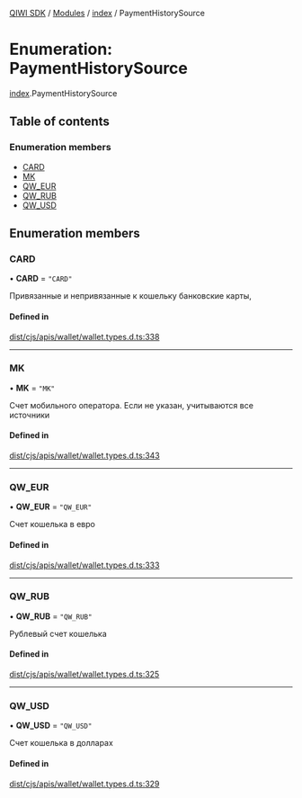 [QIWI SDK](../README.md) / [Modules](../modules.md) / [index](../modules/index.md) / PaymentHistorySource

# Enumeration: PaymentHistorySource

[index](../modules/index.md).PaymentHistorySource

## Table of contents

### Enumeration members

- [CARD](index.PaymentHistorySource.md#card)
- [MK](index.PaymentHistorySource.md#mk)
- [QW\_EUR](index.PaymentHistorySource.md#qw_eur)
- [QW\_RUB](index.PaymentHistorySource.md#qw_rub)
- [QW\_USD](index.PaymentHistorySource.md#qw_usd)

## Enumeration members

### CARD

• **CARD** = `"CARD"`

Привязанные и непривязанные к кошельку банковские
карты,

#### Defined in

[dist/cjs/apis/wallet/wallet.types.d.ts:338](https://github.com/AlexXanderGrib/node-qiwi-sdk/blob/59c6cc6/dist/cjs/apis/wallet/wallet.types.d.ts#L338)

___

### MK

• **MK** = `"MK"`

Счет мобильного оператора. Если не указан, учитываются
все источники

#### Defined in

[dist/cjs/apis/wallet/wallet.types.d.ts:343](https://github.com/AlexXanderGrib/node-qiwi-sdk/blob/59c6cc6/dist/cjs/apis/wallet/wallet.types.d.ts#L343)

___

### QW\_EUR

• **QW\_EUR** = `"QW_EUR"`

Счет кошелька в евро

#### Defined in

[dist/cjs/apis/wallet/wallet.types.d.ts:333](https://github.com/AlexXanderGrib/node-qiwi-sdk/blob/59c6cc6/dist/cjs/apis/wallet/wallet.types.d.ts#L333)

___

### QW\_RUB

• **QW\_RUB** = `"QW_RUB"`

Рублевый счет кошелька

#### Defined in

[dist/cjs/apis/wallet/wallet.types.d.ts:325](https://github.com/AlexXanderGrib/node-qiwi-sdk/blob/59c6cc6/dist/cjs/apis/wallet/wallet.types.d.ts#L325)

___

### QW\_USD

• **QW\_USD** = `"QW_USD"`

Счет кошелька в долларах

#### Defined in

[dist/cjs/apis/wallet/wallet.types.d.ts:329](https://github.com/AlexXanderGrib/node-qiwi-sdk/blob/59c6cc6/dist/cjs/apis/wallet/wallet.types.d.ts#L329)
